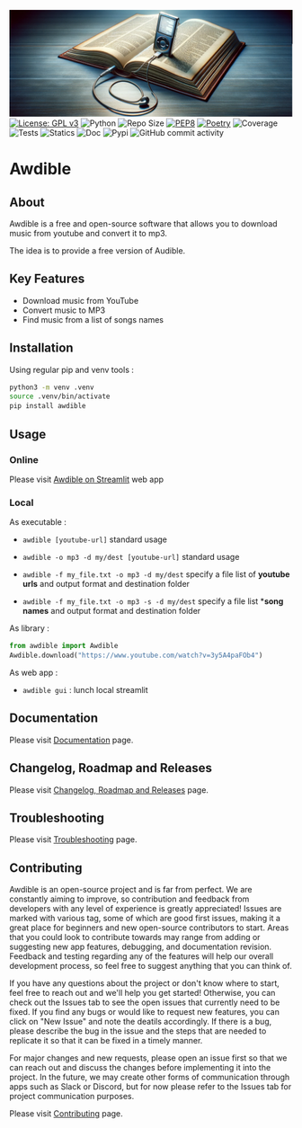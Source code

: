 ![image](./docs/assets/img/image.png)
[![License: GPL v3](https://img.shields.io/badge/License-GPLv3-blue.svg)](https://www.gnu.org/licenses/gpl-3.0)
![Python](https://img.shields.io/badge/python-3.10.x-green.svg)
![Repo Size](https://img.shields.io/github/repo-size/AlexandreGazagnes/awdible)
[![PEP8](https://img.shields.io/badge/code%20style-pep8-orange.svg)](https://www.python.org/dev/peps/pep-0008/)
[![Poetry](https://img.shields.io/endpoint?url=https://python-poetry.org/badge/v0.json)](https://python-poetry.org/)
![Coverage](https://github.com/AlexandreGazagnes/awdible/blob/main/docs/assets/img/cov.svg?raw=true)
![Tests](https://github.com/AlexandreGazagnes/awdible/actions/workflows/tests.yaml/badge.svg)
![Statics](https://github.com/AlexandreGazagnes/awdible/actions/workflows/statics.yaml/badge.svg)
![Doc](https://github.com/AlexandreGazagnes/awdible/actions/workflows/docs.yaml/badge.svg)
![Pypi](https://github.com/AlexandreGazagnes/awdible/actions/workflows/publish.yaml/badge.svg)
![GitHub commit activity](https://img.shields.io/github/commit-activity/m/AlexandreGazagnes/awdible)

# Awdible

## About
Awdible is a free and open-source software that allows you to download music from youtube and convert it to mp3.

The idea is to provide a free version of Audible.

## Key Features

* Download music from YouTube
* Convert music to MP3
* Find music from a list of songs names

## Installation

Using regular pip and venv tools :

```bash
python3 -m venv .venv
source .venv/bin/activate
pip install awdible
```

## Usage

### Online

Please visit [Awdible on Streamlit]("https://awdible.streamlit.app/") web app


### Local


As executable :

* ```awdible [youtube-url]``` standard usage

* ```awdible -o mp3 -d my/dest [youtube-url]``` standard usage

* ```awdible -f my_file.txt -o mp3 -d my/dest``` specify a file list of **youtube urls** and output format and destination folder

* ```awdible -f my_file.txt -o mp3 -s -d my/dest``` specify a file list ***song names** and output format and destination folder



As library :

```python
from awdible import Awdible
Awdible.download("https://www.youtube.com/watch?v=3y5A4paFOb4")
```

As web app :

* ```awdible gui``` : lunch local streamlit



## Documentation

Please visit [Documentation](https://alexandregazagnes.github.io/awdible/) page.


## Changelog, Roadmap and Releases

Please visit [Changelog, Roadmap and Releases](https://alexandregazagnes.github.io/awdible/CHANGELOG/) page.

## Troubleshooting

Please visit [Troubleshooting](https://alexandregazagnes.github.io/awdible/TROUBLESHOOTING/) page.


## Contributing

Awdible is an open-source project and is far from perfect. We are constantly aiming to improve, so contribution and feedback from developers with any level of experience is greatly appreciated! Issues are marked with various tag, some of which are good first issues, making it a great place for beginners and new open-source contributors to start. Areas that you could look to contribute towards may range from adding or suggesting new app features, debugging, and documentation revision. Feedback and testing regarding any of the features will help our overall development process, so feel free to suggest anything that you can think of.

If you have any questions about the project or don't know where to start, feel free to reach out and we'll help you get started! Otherwise, you can check out the Issues tab to see the open issues that currently need to be fixed. If you find any bugs or would like to request new features, you can click on "New Issue" and note the deatils accordingly. If there is a bug, please describe the bug in the issue and the steps that are needed to replicate it so that it can be fixed in a timely manner.

For major changes and new requests, please open an issue first so that we can reach out and discuss the changes before implementing it into the project. In the future, we may create other forms of communication through apps such as Slack or Discord, but for now please refer to the Issues tab for project communication purposes. 

Please visit [Contributing](https://alexandregazagnes.github.io/awdible/CONTRIBUTING/) page.
